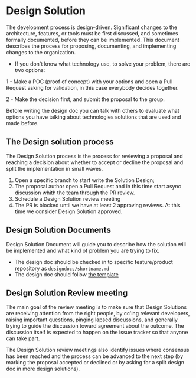 # Design Solution

The development process is design-driven. Significant changes to the architecture, features, or tools must be first discussed, and sometimes formally documented, before they can be implemented.
This document describes the process for proposing, documenting, and implementing changes to the organization.

* If you don't know what technology use, to solve your problem, there are two options:

1 - Make a POC (proof of concept) with your options and open a Pull Request asking for validation, in this case everybody decides together.

2 - Make the decision first, and submit the proposal to the group.

Before writing the design doc you can talk with others to evaluate what options you have talking about technologies solutions that are used and made before.

## The Design solution process

The Design Solution process is the process for reviewing a proposal and reaching a decision about whether to accept or decline the proposal and split the implementation in small waves.

 1. Open a specific branch to start write the Solution Design;
 2. The proposal author open a Pull Request and in this time start async discussion whith the team through the PR review.
 3. Schedule a Design Solution review meeting
 4. The PR is blocked until we have at least 2 approving reviews. At this time we consider Design Solution approved.

## Design Solution Documents

Design Solution Document will guide you to describe how the solution will be implemented and what kind of problem you are trying to fix.

 - The design doc should be checked in to specific feature/product repository as `designdocs/shortname.md`
 - The design doc should follow [the template](https://github.com/vbrazo/designdocs/blob/master/template.md)

## Design Solution Review meeting

The main goal of the review meeting is to make sure that Design Solutions are receiving attention from the right people, by cc'ing relevant developers, raising important questions, pinging lapsed discussions, and generally trying to guide the discussion toward agreement about the outcome. The discussion itself is expected to happen on the issue tracker so that anyone can take part.

The Design Solution review meetings also identify issues where consensus has been reached and the process can be advanced to the next step (by marking the proposal accepted or declined or by asking for a split design doc in more design solutions).  
